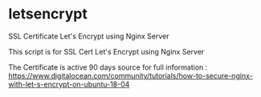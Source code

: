 # letsencrypt
SSL Certificate Let's Encrypt using Nginx Server


This script is for SSL Cert Let's Encrypt using Nginx Server

The Certificate is active 90 days
source for full information : https://www.digitalocean.com/community/tutorials/how-to-secure-nginx-with-let-s-encrypt-on-ubuntu-18-04
